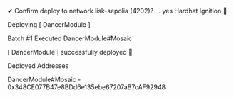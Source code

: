 ✔ Confirm deploy to network lisk-sepolia (4202)? … yes
Hardhat Ignition 🚀

Deploying [ DancerModule ]

Batch #1
  Executed DancerModule#Mosaic

[ DancerModule ] successfully deployed 🚀

Deployed Addresses

DancerModule#Mosaic - 0x348CE077B47e8BDd6e135ebe67207aB7cAF92948